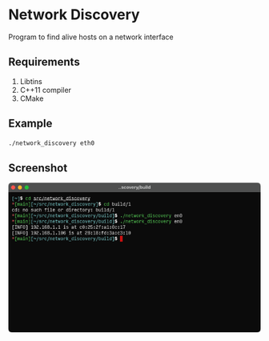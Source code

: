 
# Network Discovery

Program to find alive hosts on a network interface

## Requirements

1. Libtins
2. C++11 compiler
3. CMake

## Example
```bash
./network_discovery eth0
```


## Screenshot

![Screenshot](screenshot.png)

